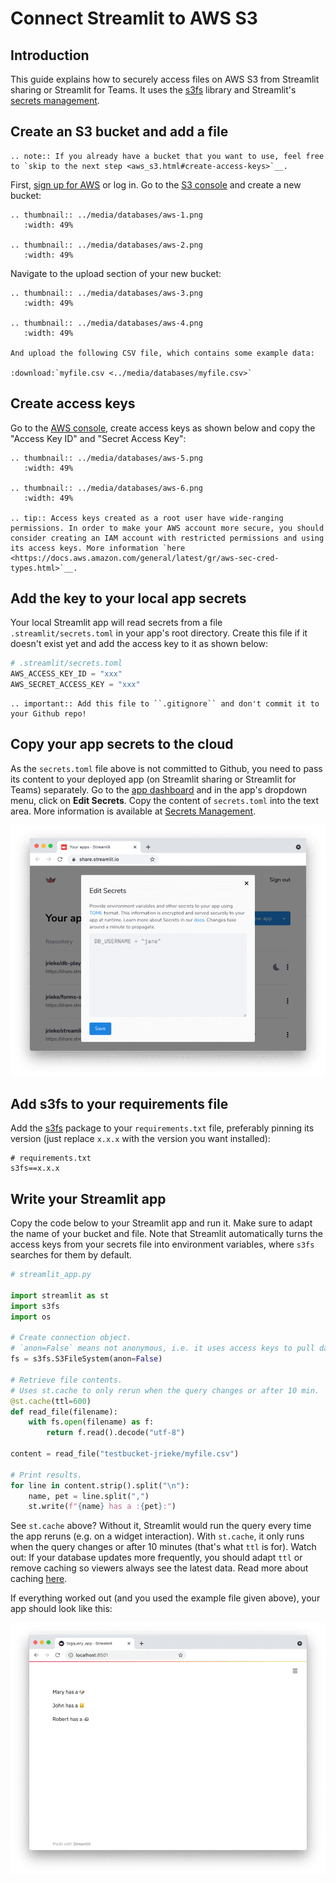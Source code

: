 # Connect Streamlit to AWS S3

## Introduction

This guide explains how to securely access files on AWS S3 from Streamlit sharing or Streamlit for Teams. It uses the [s3fs](https://github.com/dask/s3fs) library and Streamlit's [secrets management](../deploy_streamlit_app.html#secrets-management).

## Create an S3 bucket and add a file

```eval_rst
.. note:: If you already have a bucket that you want to use, feel free to `skip to the next step <aws_s3.html#create-access-keys>`__.
```

First, [sign up for AWS](https://aws.amazon.com/) or log in. Go to the [S3 console](https://s3.console.aws.amazon.com/s3/home) and create a new bucket:

```eval_rst
.. thumbnail:: ../media/databases/aws-1.png
   :width: 49%

.. thumbnail:: ../media/databases/aws-2.png
   :width: 49%
```

Navigate to the upload section of your new bucket:

```eval_rst
.. thumbnail:: ../media/databases/aws-3.png
   :width: 49%

.. thumbnail:: ../media/databases/aws-4.png
   :width: 49%

And upload the following CSV file, which contains some example data:

:download:`myfile.csv <../media/databases/myfile.csv>`
```

## Create access keys

Go to the [AWS console](https://console.aws.amazon.com/), create access keys as shown below and copy the "Access Key ID" and "Secret Access Key":

```eval_rst
.. thumbnail:: ../media/databases/aws-5.png
   :width: 49%

.. thumbnail:: ../media/databases/aws-6.png
   :width: 49%

.. tip:: Access keys created as a root user have wide-ranging permissions. In order to make your AWS account more secure, you should consider creating an IAM account with restricted permissions and using its access keys. More information `here <https://docs.aws.amazon.com/general/latest/gr/aws-sec-cred-types.html>`__.
```

## Add the key to your local app secrets

Your local Streamlit app will read secrets from a file `.streamlit/secrets.toml` in your app's root directory. Create this file if it doesn't exist yet and add the access key to it as shown below:

```python
# .streamlit/secrets.toml
AWS_ACCESS_KEY_ID = "xxx"
AWS_SECRET_ACCESS_KEY = "xxx"
```

```eval_rst
.. important:: Add this file to ``.gitignore`` and don't commit it to your Github repo!
```

## Copy your app secrets to the cloud

As the `secrets.toml` file above is not committed to Github, you need to pass its content to your deployed app (on Streamlit sharing or Streamlit for Teams) separately. Go to the [app dashboard](https://share.streamlit.io/) and in the app's dropdown menu, click on **Edit Secrets**. Copy the content of `secrets.toml` into the text area. More information is available at [Secrets Management](../deploy_streamlit_app.html#secrets-management).

![](../media/databases/edit-secrets.png)

## Add s3fs to your requirements file

Add the [s3fs](https://github.com/dask/s3fs) package to your `requirements.txt` file, preferably pinning its version (just replace `x.x.x` with the version you want installed):

```
# requirements.txt
s3fs==x.x.x
```

## Write your Streamlit app

Copy the code below to your Streamlit app and run it. Make sure to adapt the name of your bucket and file. Note that Streamlit automatically turns the access keys from your secrets file into environment variables, where `s3fs` searches for them by default.

```python
# streamlit_app.py

import streamlit as st
import s3fs
import os

# Create connection object.
# `anon=False` means not anonymous, i.e. it uses access keys to pull data.
fs = s3fs.S3FileSystem(anon=False)

# Retrieve file contents.
# Uses st.cache to only rerun when the query changes or after 10 min.
@st.cache(ttl=600)
def read_file(filename):
    with fs.open(filename) as f:
        return f.read().decode("utf-8")

content = read_file("testbucket-jrieke/myfile.csv")

# Print results.
for line in content.strip().split("\n"):
    name, pet = line.split(",")
    st.write(f"{name} has a :{pet}:")
```

See `st.cache` above? Without it, Streamlit would run the query every time the app reruns (e.g. on a widget interaction). With `st.cache`, it only runs when the query changes or after 10 minutes (that's what `ttl` is for). Watch out: If your database updates more frequently, you should adapt `ttl` or remove caching so viewers always see the latest data. Read more about caching [here](../caching.md).

If everything worked out (and you used the example file given above), your app should look like this:

![](../media/databases/streamlit-app.png)
